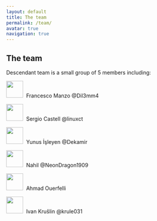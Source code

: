 ```yaml
---
layout: default
title: The team
permalink: /team/
avatar: true
navigation: true
---
```


## The team


Descendant team is a small group of 5 members including:

<kbd> <img src="https://i.ibb.co/CVNtSYp/dil3mm4.jpg" width="45" height="45" > </kbd>  Francesco Manzo  @Dil3mm4

<kbd> <img src="https://i.ibb.co/Tk4QtkJ/sergi.jpg" width="45" height="45" > </kbd>  Sergio Castell  @linuxct

<kbd> <img src="https://i.ibb.co/f9gCwDv/yunus.jpg" width="45" height="45" > </kbd> Yunus İşleyen  @Dekamir

<kbd> <img src="https://i.ibb.co/VqjR8wF/nahil.jpg" width="45" height="45" > </kbd> Nahil  @NeonDragon1909

<kbd> <img src="https://i0.wp.com/www.bane-tech.com/wp-content/uploads/2015/10/A.png" width="45" height="45" > </kbd> Ahmad Ouerfelli

<kbd> <img src="https://i.ibb.co/sgctdnV/krule.jpg" width="45" height="45" > </kbd> Ivan Krušlin  @krule031
